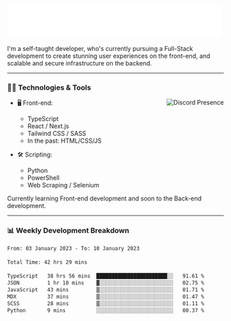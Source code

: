 <img src="assets/wave.svg" alt=":wave:" />

I'm a self-taught developer, who's currently pursuing a Full-Stack development to create stunning user experiences on the front-end, and scalable and secure infrastructure on the backend.

---

### 🧑‍💻 Technologies & Tools

<a href="https://discord.com/users/414304208649453568" target="_blank" rel="nofollow">
   <img src="https://lanyard-profile-readme.vercel.app/api/414304208649453568?idleMessage=Probably%20doing%20something%20else..." alt="Discord Presence" align="right">
</a>

- 🖥️ Front-end:

  - TypeScript
  - React / Next.js
  - Tailwind CSS / SASS
  - In the past: HTML/CSS/JS

- 🛠 Scripting:

  - Python
  - PowerShell
  - Web Scraping / Selenium

Currently learning Front-end development and soon to the Back-end development.

---

### 📊 Weekly Development Breakdown

<!-- ![ccrsxx's GitHub Stats](https://github-readme-stats.vercel.app/api?username=ccrsxx&count_private=true&theme=tokyonight) -->
<!-- ![ccrsxx's Top Langs](https://github-readme-stats.vercel.app/api/top-langs/?username=ccrsxx&hide=lua,java,html&theme=tokyonight) -->

<!--START_SECTION:waka-->

```text
From: 03 January 2023 - To: 10 January 2023

Total Time: 42 hrs 29 mins

TypeScript   38 hrs 56 mins  ███████████████████████░░   91.61 %
JSON         1 hr 10 mins    ▓░░░░░░░░░░░░░░░░░░░░░░░░   02.75 %
JavaScript   43 mins         ▒░░░░░░░░░░░░░░░░░░░░░░░░   01.71 %
MDX          37 mins         ▒░░░░░░░░░░░░░░░░░░░░░░░░   01.47 %
SCSS         28 mins         ▒░░░░░░░░░░░░░░░░░░░░░░░░   01.11 %
Python       9 mins          ░░░░░░░░░░░░░░░░░░░░░░░░░   00.37 %
```

<!--END_SECTION:waka-->
